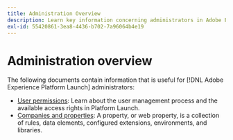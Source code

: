 ```yaml
---
title: Administration Overview
description: Learn key information concerning administrators in Adobe Experience Platform Launch.
exl-id: 55420861-3ea8-4436-b702-7a96064b4e19
---
```

# Administration overview

The following documents contain information that is useful for [!DNL Adobe Experience Platform Launch] administrators:

* [User permissions](user-permissions.md): Learn about the user management process and the available access rights in Platform Launch.
* [Companies and properties](companies-and-properties.md): A property, or web property, is a collection of rules, data elements, configured extensions, environments, and libraries.
